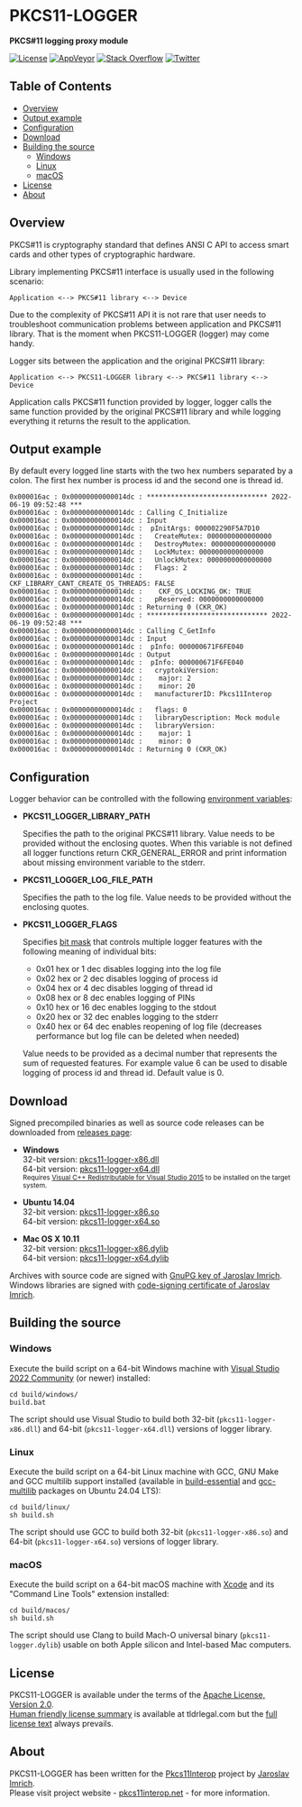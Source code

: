 PKCS11-LOGGER
=============
**PKCS#11 logging proxy module**

[![License](https://img.shields.io/badge/license-Apache%202.0-blue.svg)](https://github.com/Pkcs11Interop/pkcs11-logger/blob/master/LICENSE.md)
[![AppVeyor](https://ci.appveyor.com/api/projects/status/m4aidxggq1uo4fou/branch/master?svg=true)](https://ci.appveyor.com/project/pkcs11interop/pkcs11-logger/branch/master)
[![Stack Overflow](https://img.shields.io/badge/stack-pkcs11interop-blue.svg)](https://stackoverflow.com/questions/tagged/pkcs11interop)
[![Twitter](https://img.shields.io/badge/twitter-p11interop-blue.svg)](https://twitter.com/p11interop)

## Table of Contents

* [Overview](#overview)
* [Output example](#output-example)
* [Configuration](#configuration)
* [Download](#download)
* [Building the source](#building-the-source)
  * [Windows](#windows)
  * [Linux](#linux)
  * [macOS](#macos)
* [License](#license)
* [About](#about)

## Overview

PKCS#11 is cryptography standard that defines ANSI C API to access smart cards and other types of cryptographic hardware.

Library implementing PKCS#11 interface is usually used in the following scenario:

	Application <--> PKCS#11 library <--> Device

Due to the complexity of PKCS#11 API it is not rare that user needs to troubleshoot communication problems between application and PKCS#11 library. That is the moment when PKCS11-LOGGER (logger) may come handy.

Logger sits between the application and the original PKCS#11 library:

	Application <--> PKCS11-LOGGER library <--> PKCS#11 library <--> Device

Application calls PKCS#11 function provided by logger, logger calls the same function provided by the original PKCS#11 library and while logging everything it returns the result to the application.

## Output example

By default every logged line starts with the two hex numbers separated by a colon. The first hex number is process id and the second one is thread id.

```
0x000016ac : 0x00000000000014dc : ****************************** 2022-06-19 09:52:48 ***
0x000016ac : 0x00000000000014dc : Calling C_Initialize
0x000016ac : 0x00000000000014dc : Input
0x000016ac : 0x00000000000014dc :  pInitArgs: 000002290F5A7D10
0x000016ac : 0x00000000000014dc :   CreateMutex: 0000000000000000
0x000016ac : 0x00000000000014dc :   DestroyMutex: 0000000000000000
0x000016ac : 0x00000000000014dc :   LockMutex: 0000000000000000
0x000016ac : 0x00000000000014dc :   UnlockMutex: 0000000000000000
0x000016ac : 0x00000000000014dc :   Flags: 2
0x000016ac : 0x00000000000014dc :    CKF_LIBRARY_CANT_CREATE_OS_THREADS: FALSE
0x000016ac : 0x00000000000014dc :    CKF_OS_LOCKING_OK: TRUE
0x000016ac : 0x00000000000014dc :   pReserved: 0000000000000000
0x000016ac : 0x00000000000014dc : Returning 0 (CKR_OK)
0x000016ac : 0x00000000000014dc : ****************************** 2022-06-19 09:52:48 ***
0x000016ac : 0x00000000000014dc : Calling C_GetInfo
0x000016ac : 0x00000000000014dc : Input
0x000016ac : 0x00000000000014dc :  pInfo: 000000671F6FE040
0x000016ac : 0x00000000000014dc : Output
0x000016ac : 0x00000000000014dc :  pInfo: 000000671F6FE040
0x000016ac : 0x00000000000014dc :   cryptokiVersion:
0x000016ac : 0x00000000000014dc :    major: 2
0x000016ac : 0x00000000000014dc :    minor: 20
0x000016ac : 0x00000000000014dc :   manufacturerID: Pkcs11Interop Project           
0x000016ac : 0x00000000000014dc :   flags: 0
0x000016ac : 0x00000000000014dc :   libraryDescription: Mock module                     
0x000016ac : 0x00000000000014dc :   libraryVersion:
0x000016ac : 0x00000000000014dc :    major: 1
0x000016ac : 0x00000000000014dc :    minor: 0
0x000016ac : 0x00000000000014dc : Returning 0 (CKR_OK)
```

## Configuration

Logger behavior can be controlled with the following [environment variables](https://en.wikipedia.org/wiki/Environment_variable):

* **PKCS11_LOGGER_LIBRARY_PATH**

  Specifies the path to the original PKCS#11 library. Value needs to be provided without the enclosing quotes. When this variable is not defined all logger functions return CKR_GENERAL_ERROR and print information about missing environment variable to the stderr.

* **PKCS11_LOGGER_LOG_FILE_PATH**

  Specifies the path to the log file. Value needs to be provided without the enclosing quotes.

* **PKCS11_LOGGER_FLAGS**

  Specifies [bit mask](https://en.wikipedia.org/wiki/Mask_(computing)) that controls multiple logger features with the following meaning of individual bits:
  
  * 0x01 hex or 1 dec disables logging into the log file
  * 0x02 hex or 2 dec disables logging of process id
  * 0x04 hex or 4 dec disables logging of thread id
  * 0x08 hex or 8 dec enables logging of PINs
  * 0x10 hex or 16 dec enables logging to the stdout
  * 0x20 hex or 32 dec enables logging to the stderr
  * 0x40 hex or 64 dec enables reopening of log file (decreases performance but log file can be deleted when needed)

  Value needs to be provided as a decimal number that represents the sum of requested features. For example value 6 can be used to disable logging of process id and thread id. Default value is 0.

## Download

Signed precompiled binaries as well as source code releases can be downloaded from [releases page](https://github.com/Pkcs11Interop/pkcs11-logger/releases):

 * **Windows**  
   32-bit version: [pkcs11-logger-x86.dll](https://github.com/Pkcs11Interop/pkcs11-logger/releases/download/v2.2.0/pkcs11-logger-x86.dll)  
   64-bit version: [pkcs11-logger-x64.dll](https://github.com/Pkcs11Interop/pkcs11-logger/releases/download/v2.2.0/pkcs11-logger-x64.dll)  
   <sub>Requires [Visual C++ Redistributable for Visual Studio 2015](https://www.microsoft.com/en-us/download/details.aspx?id=48145) to be installed on the target system.</sub>
   
 * **Ubuntu 14.04**  
   32-bit version: [pkcs11-logger-x86.so](https://github.com/Pkcs11Interop/pkcs11-logger/releases/download/v2.2.0/pkcs11-logger-x86.so)  
   64-bit version: [pkcs11-logger-x64.so](https://github.com/Pkcs11Interop/pkcs11-logger/releases/download/v2.2.0/pkcs11-logger-x64.so)
   
 * **Mac OS X 10.11**  
   32-bit version: [pkcs11-logger-x86.dylib](https://github.com/Pkcs11Interop/pkcs11-logger/releases/download/v2.2.0/pkcs11-logger-x86.dylib)  
   64-bit version: [pkcs11-logger-x64.dylib](https://github.com/Pkcs11Interop/pkcs11-logger/releases/download/v2.2.0/pkcs11-logger-x64.dylib)

Archives with source code are signed with [GnuPG key of Jaroslav Imrich](https://www.jimrich.sk/crypto/).  
Windows libraries are signed with [code-signing certificate of Jaroslav Imrich](https://www.jimrich.sk/crypto/).

## Building the source

### Windows

Execute the build script on a 64-bit Windows machine with [Visual Studio 2022 Community](https://visualstudio.microsoft.com/vs/community/) (or newer) installed:

```
cd build/windows/
build.bat
```
	
The script should use Visual Studio to build both 32-bit (`pkcs11-logger-x86.dll`) and 64-bit (`pkcs11-logger-x64.dll`) versions of logger library.

### Linux

Execute the build script on a 64-bit Linux machine with GCC, GNU Make and GCC multilib support installed (available in [build-essential](https://packages.ubuntu.com/noble/build-essential) and [gcc-multilib](https://packages.ubuntu.com/noble/gcc-multilib) packages on Ubuntu 24.04 LTS):

```
cd build/linux/
sh build.sh
```

The script should use GCC to build both 32-bit (`pkcs11-logger-x86.so`) and 64-bit (`pkcs11-logger-x64.so`) versions of logger library.

### macOS

Execute the build script on a 64-bit macOS machine with [Xcode](https://developer.apple.com/xcode/) and its "Command Line Tools" extension installed:

```
cd build/macos/
sh build.sh
```

The script should use Clang to build Mach-O universal binary (`pkcs11-logger.dylib`) usable on both Apple silicon and Intel-based Mac computers.

## License

PKCS11-LOGGER is available under the terms of the [Apache License, Version 2.0](https://www.apache.org/licenses/LICENSE-2.0).  
[Human friendly license summary](https://www.tldrlegal.com/license/apache-license-2-0-apache-2-0) is available at tldrlegal.com but the [full license text](LICENSE.md) always prevails.

## About

PKCS11-LOGGER has been written for the [Pkcs11Interop](https://www.pkcs11interop.net/) project by [Jaroslav Imrich](https://www.jimrich.sk/).  
Please visit project website - [pkcs11interop.net](https://www.pkcs11interop.net) - for more information.
